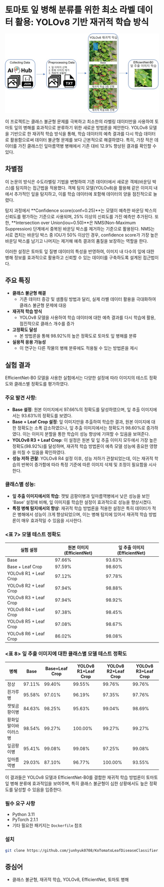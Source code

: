 # 토마토 잎 병해 분류를 위한 최소 라벨 데이터 활용: YOLOv8 기반 재귀적 학습 방식

![연구 프레임워크](그림4_연구프레임워크.jpg)

이 프로젝트는 클래스 불균형 문제를 극복하고 최소한의 라벨링 데이터만을 사용하여 토마토 잎의 병해를 효과적으로 분류하기 위한 새로운 방법론을 제안한다. YOLOv8 모델을 기반으로 한 재귀적 학습 방식을 통해, 학습 데이터의 예측 결과를 다시 학습 데이터로 활용함으로써 데이터 불균형 문제를 보다 근본적으로 해결하였다. 특히, 가장 적은 데이터를 가진 클래스인 잎마름역병 병해에서 기존 대비 12.9% 향상된 결과를 확인할 수 있다.

## 차별점

이 논문의 방식은 수도라벨링 기법을 변형하여 기존 데이터에서 새로운 객체(바운딩 박스)를 탐지하는 접근법을 적용했다. 객체 탐지 모델(YOLOv8)을 활용해 같은 이미지 내에서 추가적인 잎을 탐지하고, 이를 학습 데이터에 포함해 데이터의 양을 점진적으로 늘렸다.

탐지 과정에서 **Confidence score(conf=0.25)**는 모델이 예측한 바운딩 박스의 신뢰도를 평가하는 기준으로 사용되며, 25% 이상의 신뢰도를 가진 예측만 추가된다. 또한, **Intersection over Union(iou=0.50)**은 NMS(Non-Maximum Suppression) 단계에서 중복된 바운딩 박스를 제거하는 기준으로 활용된다. NMS는 서로 겹치는 바운딩 박스 중 IOU가 50% 이상인 경우, confidence score가 가장 높은 바운딩 박스를 남기고 나머지는 제거해 예측 결과의 품질을 보장하는 역할을 한다.

이러한 설정은 토마토 잎 질병 데이터의 특성을 반영하여, 이미지 내 다수의 잎에 대한 병해 정보를 효과적으로 활용하고 신뢰할 수 있는 데이터를 구축하도록 설계된 접근법이다.

## 주요 특징

- **클래스 불균형 해결**
    -   기존 데이터 증강 및 샘플링 방법과 달리, 실제 라벨 데이터 활용을 극대화하여 클래스 불균형 문제에 대응
- **재귀적 학습 방식**
    -   YOLOv8 모델을 사용하여 학습 데이터에 대한 예측 결과를 다시 학습에 활용, 점진적으로 클래스 개수를 증가
- **고정확도 달성**
    -   본 방법론을 통해 98.92%의 높은 정확도로 토마토 잎 병해를 분류
- **실용적 응용 가능성**
    -   이 연구는 다른 작물의 병해 분류에도 적용될 수 있는 방법론을 제시

## 실험 결과

EfficientNet-B0 모델을 사용한 실험에서는 다양한 설정에 따라 이미지의 테스트 정확도와 클래스별 정확도를 평가하였다.

### 주요 발견 사항:
- **Base 설정**: 원본 이미지에서 97.66%의 정확도를 달성하였으며, 잎 추출 이미지에서는 93.63%의 정확도를 보였다.
- **Base + Leaf Crop 설정**: 잎 이미지만을 추출하여 학습한 결과, 원본 이미지에 대한 정확도는 소폭 감소하였으나, 잎 추출 이미지에서는 정확도가 98.60%로 증가하였다. 이는 이미지 분할을 통한 학습이 성능 향상에 기여할 수 있음을 보여준다.
- **YOLOv8 R3 + Leaf Crop**: 이 설정은 원본 및 잎 추출 이미지 모두에서 가장 높은 정확도(98.92%)를 달성하며, 재귀적 학습 방법론이 예측 모델 성능에 중요한 영향을 미칠 수 있음을 확인하였다.
- **성능 저하 관찰**: YOLOv8 R4 설정 이후, 성능 저하가 관찰되었는데, 이는 재귀적 학습의 반복이 증가함에 따라 특정 기준에 따른 이미지 삭제 및 조정이 필요함을 시사한다.

### 클래스별 성능:
- **잎 추출 이미지에서의 학습**: 잿빛 곰팡이병과 잎마름역병에서 낮은 성능을 보인 'Base' 설정에 비해, 잎 이미지를 학습한 설정이 효과적으로 성능을 향상시켰다.
- **특정 병해 탐지에서의 향상**: 재귀적 학습 방법론을 적용한 설정은 특히 데이터가 적은 병해에서 성능이 크게 향상되었으며, 이는 병해 탐지에 있어서 재귀적 학습 방법론이 매우 효과적일 수 있음을 시사한다.

### <표 7> 모델 테스트 정확도
| 실험 설정            | 원본 이미지 (EfficientNet) | 잎 추출 이미지 (EfficientNet) |
|----------------------|----------------------------|-------------------------------|
| Base                 | 97.66%                     | 93.63%                        |
| Base + Leaf Crop     | 97.59%                     | 98.60%                        |
| YOLOv8 R1 + Leaf Crop| 97.12%                     | 97.78%                        |
| YOLOv8 R2 + Leaf Crop| 97.94%                     | 98.88%                        |
| YOLOv8 R3 + Leaf Crop| 97.94%                     | 98.92%                        |
| YOLOv8 R4 + Leaf Crop| 97.38%                     | 98.45%                        |
| YOLOv8 R5 + Leaf Crop| 97.08%                     | 98.67%                        |
| YOLOv8 R6 + Leaf Crop| 86.02%                     | 98.08%                        |

### <표 8> 잎 추출 이미지에 대한 클래스별 모델 테스트 정확도
| 병해                  | Base       | Base+Leaf Crop | YOLOv8 R1+Leaf Crop | YOLOv8 R2+Leaf Crop | YOLOv8 R3+Leaf Crop |
|-----------------------|------------|----------------|---------------------|---------------------|---------------------|
| 정상                | 97.11%     | 99.40%         | 99.55%              | 99.76%              | 99.76%              |
| 흰가루병             | 95.58%     | 97.01%         | 96.19%              | 97.35%              | 97.76%              |
| 잿빛곰팡이병            | 84.63%     | 98.25%         | 95.63%              | 99.04%              | 98.69%              |
| 황화잎말이바이러스병    | 98.54%     | 99.27%         | 100.00%             | 99.27%              | 99.27%              |
| 잎곰팡이병           | 95.41%     | 99.08%         | 99.08%              | 97.25%              | 99.08%              |
| 잎마름역병          | 29.03%     | 87.10%         | 96.77%              | 100.00%             | 93.55%              |

이 결과들은 YOLOv8 모델과 EfficientNet-B0를 결합한 재귀적 학습 방법론이 토마토 잎 병해 분류에 효과적임을 보여주며, 특히 클래스 불균형이 심한 상황에서도 높은 정확도를 달성할 수 있음을 입증한다.

### 필수 요구 사항

- Python 3.11
- PyTorch 2.1.1
- 기타 필요한 패키지는 `Dockerfile` 참조
  

### 설치

```bash
git clone https://github.com/junhyuk0708/KoTomatoLeafDiseaseClassifier.git
```

## 중심어

-  클래스 불균형, 재귀적 학습, YOLOv8, EfficientNet, 토마토 병해
